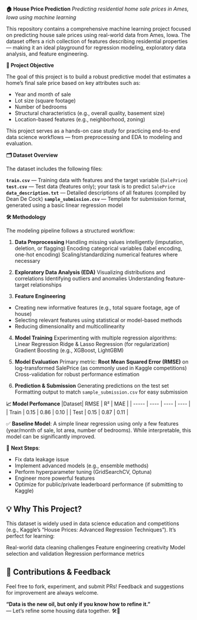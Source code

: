 **🏠 House Price Prediction**
*Predicting residential home sale prices in Ames, Iowa using machine learning*

This repository contains a comprehensive machine learning project focused on predicting house sale prices using real-world data from Ames, Iowa. The dataset offers a rich collection of features describing residential properties — making it an ideal playground for regression modeling, exploratory data analysis, and feature engineering.

**🎯 Project Objective**

The goal of this project is to build a robust predictive model that estimates a home’s final sale price based on key attributes such as:

- Year and month of sale  
- Lot size (square footage)  
- Number of bedrooms  
- Structural characteristics (e.g., overall quality, basement size)  
- Location-based features (e.g., neighborhood, zoning)

This project serves as a hands-on case study for practicing end-to-end data science workflows — from preprocessing and EDA to modeling and evaluation.

**🗂️ Dataset Overview**

The dataset includes the following files:

 **`train.csv`** — Training data with features and the target variable (`SalePrice`)
 **`test.csv`** — Test data (features only); your task is to predict `SalePrice`
 **`data_description.txt`** — Detailed descriptions of all features (compiled by Dean De Cock)
 **`sample_submission.csv`** — Template for submission format, generated using a basic linear regression model

 **🛠️ Methodology**

The modeling pipeline follows a structured workflow:

1. **Data Preprocessing**
Handling missing values intelligently (imputation, deletion, or flagging)
Encoding categorical variables (label encoding, one-hot encoding)
Scaling/standardizing numerical features where necessary

 2. **Exploratory Data Analysis (EDA)**
Visualizing distributions and correlations
Identifying outliers and anomalies
Understanding feature-target relationships

 3. **Feature Engineering**
- Creating new informative features (e.g., total square footage, age of house)
- Selecting relevant features using statistical or model-based methods
- Reducing dimensionality and multicollinearity

4. **Model Training**
Experimenting with multiple regression algorithms:
Linear Regression
Ridge & Lasso Regression (for regularization)
Gradient Boosting (e.g., XGBoost, LightGBM)

5. **Model Evaluation**
Primary metric: **Root Mean Squared Error (RMSE)** on log-transformed SalePrice (as commonly used in Kaggle competitions)
Cross-validation for robust performance estimation

 6. **Prediction & Submission**
Generating predictions on the test set
Formatting output to match `sample_submission.csv` for easy submission

**📈 Model Perfomance**
|Dataset| RMSE | R²   | MAE  |
| ----- | ---- | ---- | ---- |
| Train | 0.15 | 0.86 | 0.10 |
| Test  | 0.15 | 0.87 | 0.11 |



✅ **Baseline Model**: A simple linear regression using only a few features (year/month of sale, lot area, number of bedrooms). While interpretable, this model can be significantly improved.

🚀 **Next Steps**:
- Fix data leakage issue
- Implement advanced models (e.g., ensemble methods)
- Perform hyperparameter tuning (GridSearchCV, Optuna)
- Engineer more powerful features
- Optimize for public/private leaderboard performance (if submitting to Kaggle)

## 💡 Why This Project?

This dataset is widely used in data science education and competitions (e.g., Kaggle’s “House Prices: Advanced Regression Techniques”). It’s perfect for learning:

Real-world data cleaning challenges
Feature engineering creativity
Model selection and validation
Regression performance metrics

## 🤝 Contributions & Feedback

Feel free to fork, experiment, and submit PRs! Feedback and suggestions for improvement are always welcome.

 **“Data is the new oil, but only if you know how to refine it.”**  
 — Let’s refine some housing data together. 🛠️🏡
